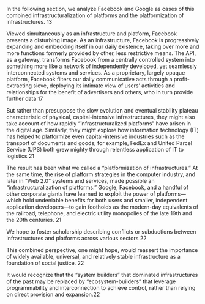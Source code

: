 
In the following section, we analyze Facebook and Google as cases of this combined infrastructuralization of platforms and the platformization of infrastructures. 13

Viewed simultaneously as an infrastructure and platform, Facebook presents a disturbing image. As an infrastructure, Facebook is progressively expanding and embedding itself in our daily existence, taking over more and more functions formerly provided by other, less restrictive means. The API, as a gateway, transforms Facebook from a centrally controlled system into something more like a network of independently developed, yet seamlessly interconnected systems and services. As a proprietary, largely opaque platform, Facebook filters our daily communicative acts through a profit-extracting sieve, deploying its intimate view of users’ activities and relationships for the benefit of advertisers and others, who in turn provide further data 17 

But rather than presuppose the slow evolution and eventual stability plateau characteristic of physical, capital-intensive infrastructures, they might also take account of how rapidly “infrastructuralized platforms” have arisen in the digital age. Similarly, they might explore how information technology (IT) has helped to platformize even capital-intensive industries such as the transport of documents and goods; for example, FedEx and United Parcel
Service (UPS) both grew mighty through relentless application of IT to logistics 21

The result has been what we called a “platformization of infrastructures.” At the same time, the rise of platform strategies in the computer industry, and later in “Web 2.0” systems and services, made possible an “infrastructuralization of platforms.” Google, Facebook, and a handful of other corporate giants have learned to exploit the power of platforms— which hold undeniable benefits for both users and smaller, independent application developers—to gain footholds as the modern-day equivalents of the railroad, telephone, and electric utility monopolies of the late 19th and the 20th centuries. 21 

We hope to foster scholarship describing conflicts or subductions between infrastructures and platforms across various sectors 22

This combined perspective, one might hope, would reassert the importance of widely available, universal, and relatively stable infrastructure as a foundation of social justice. 22

It would recognize that the “system builders” that dominated infrastructures of the past may be replaced by “ecosystem-builders” that leverage programmability and interconnection to achieve control, rather than relying on direct provision and expansion.22
